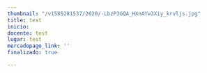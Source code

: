 ```yaml
---
thumbnail: "/v1585281537/2020/-LbzP3GQA_HXnAYw3Xiy_krvljs.jpg"
title: test
inicio: 
docente: test
lugar: test
mercadopago_link: ''
finalizado: true

---
```

